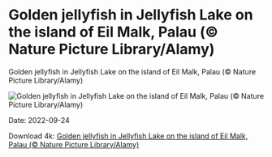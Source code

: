 # Golden jellyfish in Jellyfish Lake on the island of Eil Malk, Palau (© Nature Picture Library/Alamy)

Golden jellyfish in Jellyfish Lake on the island of Eil Malk, Palau (© Nature Picture Library/Alamy)

![Golden jellyfish in Jellyfish Lake on the island of Eil Malk, Palau (© Nature Picture Library/Alamy)](https://bing.com/th?id=OHR.GoldenJellyfish_EN-US6743816471_UHD.jpg&w=1024&h=576)

Date: 2022-09-24

Download 4k: [Golden jellyfish in Jellyfish Lake on the island of Eil Malk, Palau (© Nature Picture Library/Alamy)](https://bing.com/th?id=OHR.GoldenJellyfish_EN-US6743816471_UHD.jpg)

